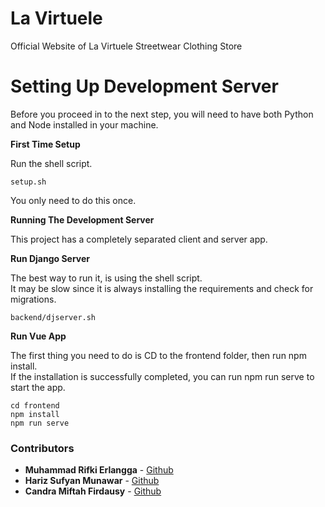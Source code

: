 # La Virtuele
Official Website of La Virtuele Streetwear Clothing Store

# Setting Up Development Server
Before you proceed in to the next step, you will need to have both Python and Node installed in your machine.

__First Time Setup__

Run the shell script.
```
setup.sh
```
You only need to do this once.<br>

__Running The Development Server__

This project has a completely separated client and server app.

__Run Django Server__

The best way to run it, is using the shell script.<br>
It may be slow since it is always installing the requirements and check for migrations.

```
backend/djserver.sh
```

__Run Vue App__

The first thing you need to do is CD to the frontend folder, then run npm install.<br>
If the installation is successfully completed, you can run npm run serve to start the app.
```
cd frontend
npm install
npm run serve
```


### Contributors
* **Muhammad Rifki Erlangga** - [Github](https://github.com/RifkiEr24)
* **Hariz Sufyan Munawar** - [Github](https://github.com/harizMunawar)
* **Candra Miftah Firdausy** - [Github](https://github.com/CandraMF)
